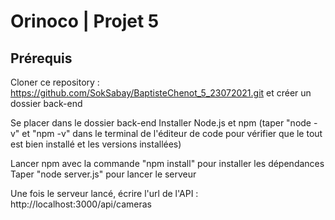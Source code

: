 ﻿# Orinoco | Projet 5


## Prérequis 
Cloner ce repository : https://github.com/SokSabay/BaptisteChenot_5_23072021.git et créer un dossier back-end

Se placer dans le dossier back-end
Installer Node.js et npm (taper "node -v" et "npm -v" dans le terminal de l'éditeur de code pour vérifier que le tout est bien installé et les versions installées)

Lancer npm avec la commande "npm install" pour installer les dépendances
Taper "node server.js" pour lancer le serveur

Une fois le serveur lancé, écrire l'url de l'API : http://localhost:3000/api/cameras

